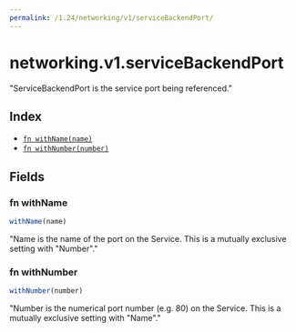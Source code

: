 ```yaml
---
permalink: /1.24/networking/v1/serviceBackendPort/
---
```


# networking.v1.serviceBackendPort

"ServiceBackendPort is the service port being referenced."

## Index

* [`fn withName(name)`](#fn-withname)
* [`fn withNumber(number)`](#fn-withnumber)

## Fields

### fn withName

```ts
withName(name)
```

"Name is the name of the port on the Service. This is a mutually exclusive setting with \"Number\"."

### fn withNumber

```ts
withNumber(number)
```

"Number is the numerical port number (e.g. 80) on the Service. This is a mutually exclusive setting with \"Name\"."